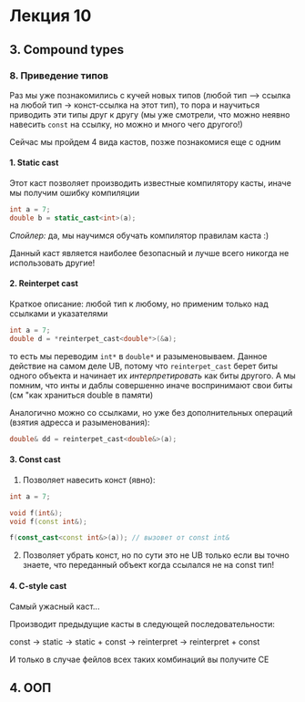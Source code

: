 # Лекция 10

## 3. Compound types

### 8. Приведение типов

Раз мы уже познакомились с кучей новых типов (любой тип —> ссылка на любой тип -> конст-ссылка на этот тип), то пора и научиться приводить эти типы друг к другу (мы уже смотрели, что можно неявно навесить `const` на ссылку, но можно и много чего другого!)

Сейчас мы пройдем 4 вида кастов, позже познакомися еще с одним

#### 1. Static cast

Этот каст позволяет производить известные компилятору касты, иначе мы получим ошибку компиляции

```C++
int a = 7;
double b = static_cast<int>(a);
```

*Спойлер:* да, мы научимся обучать компилятор правилам каста :)

Данный каст является наиболее безопасный и лучше всего никогда не использовать другие!

#### 2. Reinterpet cast

Краткое описание: любой тип к любому, но применим только над ссылками и указателями

```C++
int a = 7;
double d = *reinterpet_cast<double*>(&a);
```

то есть мы переводим `int*` в `double*` и разыменовываем.
Данное действие на самом деле UB, потому что `reinterpet_cast` берет биты одного объекта и начинает их *интерпретировать* как биты другого. А мы помним, что инты и даблы совершенно иначе воспринимают свои биты (см "как храниться double в памяти)

Аналогично можно со ссылками, но уже без дополнительных операций (взятия адресса и разыменования):

```C++
double& dd = reinterpet_cast<double&>(a);
```

#### 3. Const cast

1. Позволяет навесить конст (явно):

```C++
int a = 7;

void f(int&);
void f(const int&);

f(const_cast<const int&>(a)); // вызовет от const int&
```

2. Позволяет убрать конст, но по сути это не UB только если вы точно знаете, что переданный объект когда ссылался не на const тип!

#### 4. C-style cast

Самый ужасный каст...

Производит предыдущие касты в следующей последовательности:

const -> static -> static + const -> reinterpret -> reinterpret + const

И только в случае фейлов всех таких комбинаций вы получите CE

## 4. ООП

